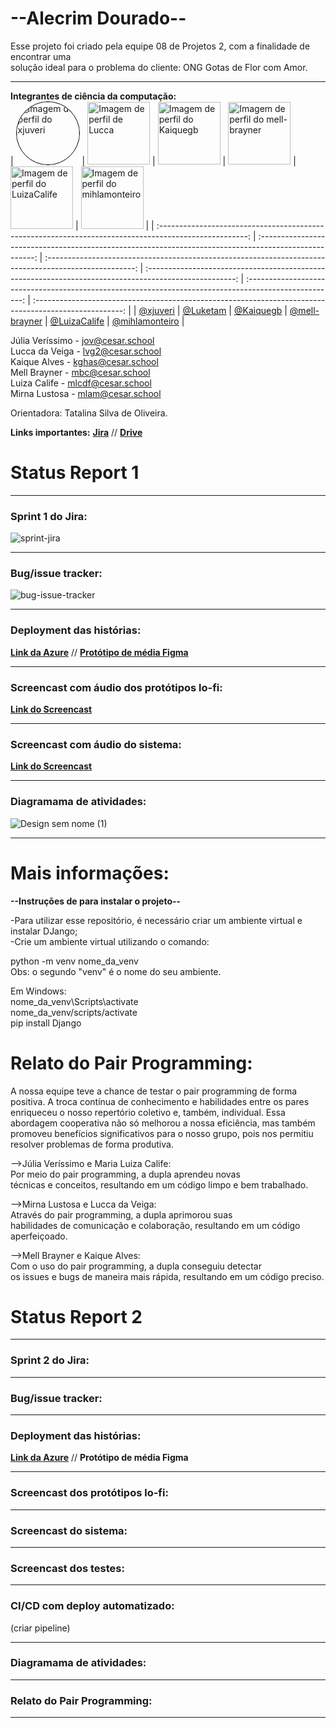 # --Alecrim Dourado--

Esse projeto foi criado pela equipe 08 de Projetos 2, com a finalidade de encontrar uma<br>
solução ideal para o problema do cliente: ONG Gotas de Flor com Amor.<hr>
**Integrantes de ciência da computação:**<br/>
| <img src="https://github.com/xjuveri.png" alt="Imagem de perfil do xjuveri" style="border-radius: 50%; border: 1px solid #000; width: 100px; height: 100px;"> | <img src="https://github.com/Luketam.png" alt="Imagem de perfil de Lucca" width="100" height="100"> | <img src="https://github.com/Kaiquegb.png" alt="Imagem de perfil do Kaiquegb" width="100" height="100"> | <img src="https://github.com/mell-brayner.png" alt="Imagem de perfil do mell-brayner" width="100" height="100"> | <img src="https://github.com/LuizaCalife.png" alt="Imagem de perfil do LuizaCalife" width="100" height="100"> | <img src="https://github.com/mihlamonteiro.png" alt="Imagem de perfil do mihlamonteiro" width="100" height="100"> |
| :----------------------------------------------------------------------------------------------------: | :----------------------------------------------------------------------------------------------------: | :----------------------------------------------------------------------------------------------------: | :----------------------------------------------------------------------------------------------------: | :----------------------------------------------------------------------------------------------------: | :----------------------------------------------------------------------------------------------------: |
| [@xjuveri](https://github.com/xjuveri) | [@Luketam](https://github.com/Luketam) | [@Kaiquegb](https://https://github.com/Kaiquegb)                                      | [@mell-brayner](https://https://github.com/mell-brayner)  | [@LuizaCalife](https://github.com/LuizaCalife)                                                              | [@mihlamonteiro](https://github.com/mihlamonteiro)                                                              |


Júlia Veríssimo - jov@cesar.school <br/>
Lucca da Veiga - lvg2@cesar.school <br/>
Kaique Alves - kghas@cesar.school <br/>
Mell Brayner - mbc@cesar.school <br/>
Luiza Calife - mlcdf@cesar.school <br/>
Mirna Lustosa - mlam@cesar.school <br/>
  
Orientadora: Tatalina Silva de Oliveira.


**Links importantes:**
[**Jira**](https://nossojogo.atlassian.net/jira/software/projects/PROJ/boards/8) // [**Drive**](https://drive.google.com/drive/folders/1S0-wo88DWXzwQU5mceZAUBgelLNORQKG?usp=drive_link)

# Status Report 1
<hr>

### Sprint 1 do Jira:
![sprint-jira](https://github.com/xjuveri/Projetos2/blob/main/Captura%20de%20Tela%20(33).png)<hr>

### Bug/issue tracker:
![bug-issue-tracker](https://github.com/xjuveri/Projetos2/blob/main/Captura%20de%20tela%202023-10-17%20010801.png)<hr>

### Deployment das histórias:
[**Link da Azure**](http://alecrim-dourado2.azurewebsites.net/) // [**Protótipo de média Figma**](https://www.figma.com/file/pJ3LCPDVHkmArc31JDybi0/PROTÓTIPO-MÉDIA-FIDELIDADE-PRO-GOTAS?type=design&node-id=0-1&mode=design&t=n27MiQhxlVgNsEQI-0) <hr>

### Screencast com áudio dos protótipos lo-fi:
[**Link do Screencast**](https://drive.google.com/drive/folders/1VF3NuN753dJ0PeoVstJBVBAzz5ocWyxR)<hr>

### Screencast com áudio do sistema:
[**Link do Screencast**](https://drive.google.com/drive/u/2/folders/1VF3NuN753dJ0PeoVstJBVBAzz5ocWyxR)<hr>

### Diagramama de atividades:
![Design sem nome (1)](https://github.com/xjuveri/Projetos2/assets/126585562/afd3b921-f225-4696-b0ef-741c455f8432)<hr>

# Mais informações:

**--Instruções de para instalar o projeto--**

-Para utilizar esse repositório, é necessário criar um ambiente virtual e instalar DJango;<br>
-Crie um ambiente virtual utilizando o comando:<br>

python -m venv nome_da_venv<br>
Obs: o segundo "venv" é o nome do seu ambiente.

Em Windows:<br>
nome_da_venv\Scripts\activate<br>
nome_da_venv/scripts/activate<br>
pip install Django<br>

# Relato do Pair Programming:

A nossa equipe teve a chance de testar o pair programming de forma positiva. A troca contínua de conhecimento e habilidades entre os pares enriqueceu o nosso repertório coletivo e, também, individual. Essa abordagem cooperativa não só melhorou a nossa eficiência, mas também promoveu benefícios significativos para o nosso grupo, pois nos permitiu resolver problemas de forma produtiva. <br/>

-->Júlia Veríssimo e Maria Luiza Calife:<br/>
Por meio do pair programming, a dupla  aprendeu novas<br>
técnicas e conceitos, resultando em um código limpo e bem trabalhado. <br/>

-->Mirna Lustosa e Lucca da Veiga:<br/>
Através do pair programming, a dupla aprimorou suas<br>
habilidades de comunicação e colaboração, resultando em um código aperfeiçoado. <br/>

-->Mell Brayner e Kaique Alves:<br/>
Com o uso do pair programming, a dupla conseguiu detectar<br>
os issues e bugs de maneira mais rápida, resultando em um código preciso. <br/>

# Status Report 2
<hr>

### Sprint 2 do Jira:
<hr>

### Bug/issue tracker:
<hr>

### Deployment das histórias:
[**Link da Azure**](http://alecrim-dourado2.azurewebsites.net/) // **Protótipo de média Figma**<hr>

### Screencast dos protótipos lo-fi:
<hr>

### Screencast do sistema:
<hr>

### Screencast dos testes:
<hr>

### CI/CD com deploy automatizado:
(criar pipeline)
<hr>

### Diagramama de atividades:
<hr>

### Relato do Pair Programming:
<hr>


